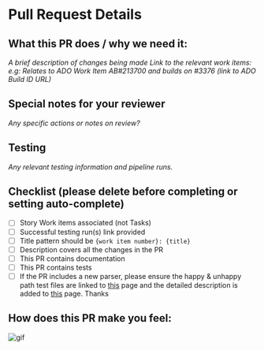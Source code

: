 <!--  Thanks for sending a pull request!  Here are some tips for you:
If this PR closes an issue, add '<AB#213700>' somewhere in the PR summary. As a minimum, please *always* link to the relevant work items e.g. AB#213700 (work item number in Azure DevOps). Follow the format below carefully, guidance found here: https://learn.microsoft.com/en-us/azure/devops/boards/github/link-to-from-github?view=azure-devops. Note: The Title pattern should be `{work item number}: {title}` -->

# Pull Request Details

## What this PR does / why we need it:

_A brief description of changes being made_
_Link to the relevant work items: e.g: Relates to ADO Work Item AB#213700 and builds on #3376 (link to ADO Build ID URL)_

## Special notes for your reviewer

_Any specific actions or notes on review?_

## Testing

_Any relevant testing information and pipeline runs._

## Checklist (please delete before completing or setting auto-complete)

- [ ] Story Work items associated (not Tasks)
- [ ] Successful testing run(s) link provided
- [ ] Title pattern should be `{work item number}: {title}`
- [ ] Description covers all the changes in the PR
- [ ] This PR contains documentation
- [ ] This PR contains tests
- [ ] If the PR includes a new parser, please ensure the happy & unhappy path test files are linked to [this](https://eaflood.atlassian.net/wiki/spaces/EX/pages/4855562467/Packing+List+analysis#Top-20-Traders) page and the detailed description is added to [this](https://eaflood.atlassian.net/wiki/spaces/EX/pages/4855562467/Packing+List+analysis) page. Thanks

## How does this PR make you feel:

![gif]([https://giphy.com/)

